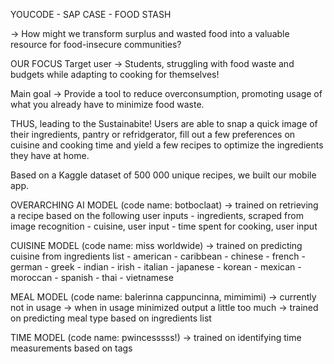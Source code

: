 YOUCODE - SAP CASE - FOOD STASH

-> How might we transform surplus and wasted food into a valuable resource for food-insecure communities?

OUR FOCUS
Target user -> Students, struggling with food waste and budgets while adapting to cooking for themselves!

Main goal -> Provide a tool to reduce overconsumption, promoting usage of what you already have to minimize food waste.

THUS, leading to the Sustainabite! Users are able to snap a quick image of their ingredients, pantry or refridgerator, fill out a few preferences on cuisine and cooking time and yield a few recipes to optimize the ingredients they have at home. 

Based on a Kaggle dataset of 500 000 unique recipes, we built our mobile app. 

OVERARCHING AI MODEL (code name: botboclaat)
-> trained on retrieving a recipe based on the following user inputs
    - ingredients, scraped from image recognition
    - cuisine, user input
    - time spent for cooking, user input

CUISINE MODEL (code name: miss worldwide)
-> trained on predicting cuisine from ingredients list
    - american
    - caribbean
    - chinese
    - french
    - german
    - greek
    - indian
    - irish
    - italian
    - japanese
    - korean
    - mexican
    - moroccan
    - spanish
    - thai
    - vietnamese

MEAL MODEL (code name: balerinna cappuncinna, mimimimi)
-> currently not in usage
-> when in usage minimized output a little too much
-> trained on predicting meal type based on ingredients list

TIME MODEL (code name: pwincesssss!)
-> trained on identifying time measurements based on tags